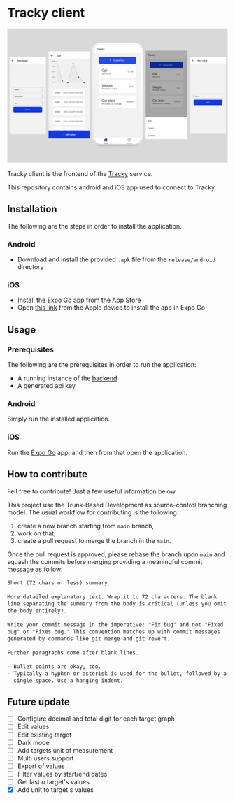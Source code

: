 # Tracky client
![tracky banner](/presentation/banner.png)

Tracky client is the frontend of the [Tracky](https://github.com/MDeLuise/tracky) service.

This repository contains android and iOS app used to connect to Tracky.

## Installation
The following are the steps in order to install the application.

### Android
* Download and install the provided `.apk` file from the `release/android` directory

### iOS
* Install the [Expo Go](https://apps.apple.com/app/id982107779) app from the App Store
* Open [this link](exp://exp.host/@null42/TrackyClient) from the Apple device to install the app in Expo Go


## Usage
### Prerequisites
The following are the prerequisites in order to run the application:
* A running instance of the [backend](https://github.com/MDeLuise/tracky)
* A generated api key

### Android
Simply run the installed application.

### iOS
Run the [Expo Go](https://apps.apple.com/app/id982107779) app, and then from that open the application.

## How to contribute
Fell free to contribute! Just a few useful information below.


This project use the Trunk-Based Development as source-control branching model. The usual workflow for contributing is the following:
1. create a new branch starting from `main` branch,
1. work on that,
1. create a pull request to merge the branch in the `main`.

Once the pull request is approved, please rebase the branch upon `main` and squash the commits before merging providing a meaningful commit message as follow:
```
Short (72 chars or less) summary

More detailed explanatory text. Wrap it to 72 characters. The blank
line separating the summary from the body is critical (unless you omit
the body entirely).

Write your commit message in the imperative: "Fix bug" and not "Fixed
bug" or "Fixes bug." This convention matches up with commit messages
generated by commands like git merge and git revert.

Further paragraphs come after blank lines.

- Bullet points are okay, too.
- Typically a hyphen or asterisk is used for the bullet, followed by a
  single space. Use a hanging indent.
```


## Future update
- [ ] Configure decimal and total digit for each target graph
- [ ] Edit values
- [ ] Edit existing target
- [ ] Dark mode
- [ ] Add targets unit of measurement 
- [ ] Multi users support
- [ ] Export of values
- [ ] Filter values by start/end dates
- [ ] Get last _n_ target's values
- [X] Add unit to target's values